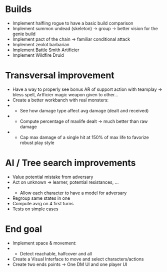 
# Builds

* Implement halfling rogue to have a basic build comparison
* Implement summon undead (skeleton) -> group -> better vision for the genie build
* Implement pact of the chain -> familiar conditional attack
* Implement zeolot barbarian
* Implement Battle Smith Artificier
* Implement Wildfire Druid

# Transversal improvement

* Have a way to properly see bonus AR of support action with teamplay -> bless spell, Artficier magic weapon given to other...
* Create a better workbanch with real monsters:
* * See how damage type affect avg damage (dealt and received)
* * Compute percentage of maxlife dealt -> much better than raw damage
* * Cap max damage of a single hit at 150% of max life to favorize robust play style

# AI / Tree search improvements

* Value potential mistake from adversary
* Act on unknown -> learner, potential resistances, ...
* * Allow each character to have a model for adversary
* Regroup same states in one
* Compute avrg on 4 first turns
* Tests on simple cases

# End goal

* Implement space & movement:
* * Detect reachable, halfcover and all
* Create a Visual Interface to move and select characters/actions
* Create two ends points -> One DM UI and one player UI